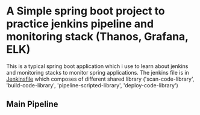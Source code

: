 # A Simple spring boot project to practice jenkins pipeline and monitoring stack (Thanos, Grafana, ELK)
This is a typical spring boot application which i use to learn about jenkins and monitoring stacks to monitor spring applications. 
The jenkins file is in  [Jenkinsfile](https://github.com/luongnguyentrong/spring-jenkins-agent/blob/main/Jenkinsfile) which composes of different shared library ('scan-code-library', 'build-code-library', 'pipeline-scripted-library', 'deploy-code-library')

## Main Pipeline

<p align="center">
    <!-- <img src="resources/img/Jenkins_Pipeine.gif"> -->
</p>